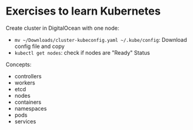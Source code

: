 # Exercises to learn Kubernetes

Create cluster in DigitalOcean with one node:
* `mv ~/Downloads/cluster-kubeconfig.yaml ~/.kube/config`: Download config file and copy
* `kubectl get nodes`: check if nodes are "Ready" Status

Concepts:
* controllers
* workers
* etcd
* nodes
* containers
* namespaces
* pods
* services